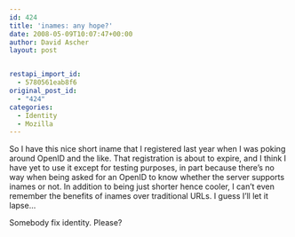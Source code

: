 ```yaml
---
id: 424
title: 'inames: any hope?'
date: 2008-05-09T10:07:47+00:00
author: David Ascher
layout: post


restapi_import_id:
  - 5780561eab8f6
original_post_id:
  - "424"
categories:
  - Identity
  - Mozilla
---
```

So I have this nice short iname that I registered last year when I was poking around OpenID and the like. That registration is about to expire, and I think I have yet to use it except for testing purposes, in part because there&#8217;s no way when being asked for an OpenID to know whether the server supports inames or not. In addition to being just shorter hence cooler, I can&#8217;t even remember the benefits of inames over traditional URLs. I guess I&#8217;ll let it lapse&#8230;

Somebody fix identity. Please?